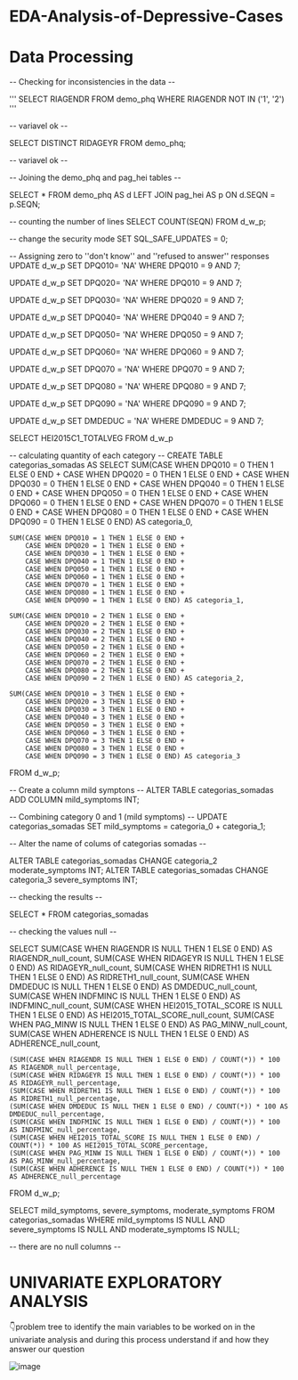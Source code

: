 # EDA-Analysis-of-Depressive-Cases

# Data Processing 

-- Checking for inconsistencies in the data --

''' SELECT RIAGENDR FROM demo_phq
WHERE RIAGENDR NOT IN ('1', '2') '''

-- variavel ok -- 

SELECT DISTINCT RIDAGEYR FROM demo_phq;

-- variavel ok --

-- Joining the demo_phq and pag_hei tables --

SELECT *
FROM demo_phq AS d LEFT JOIN pag_hei AS p
ON d.SEQN = p.SEQN;

-- counting the number of lines
SELECT COUNT(SEQN) 
FROM d_w_p;

-- change the security mode
SET SQL_SAFE_UPDATES = 0;

-- Assigning zero to ''don't know'' and ''refused to answer'' responses
UPDATE d_w_p
SET DPQ010= 'NA'
WHERE DPQ010 = 9 AND 7;

UPDATE d_w_p
SET DPQ020= 'NA'
WHERE DPQ010 = 9 AND 7;

UPDATE d_w_p
SET DPQ030= 'NA'
WHERE DPQ020 = 9 AND 7;

UPDATE d_w_p
SET DPQ040= 'NA'
WHERE DPQ040 = 9 AND 7;

UPDATE d_w_p
SET DPQ050= 'NA'
WHERE DPQ050 = 9 AND 7;

UPDATE d_w_p
SET DPQ060= 'NA'
WHERE DPQ060 = 9 AND 7;


UPDATE d_w_p
SET DPQ070 = 'NA'
WHERE DPQ070 = 9 AND 7;

UPDATE d_w_p
SET DPQ080 = 'NA'
WHERE DPQ080 = 9 AND 7;

UPDATE d_w_p
SET DPQ090 = 'NA'
WHERE DPQ090 = 9 AND 7;

UPDATE d_w_p
SET DMDEDUC = 'NA'
WHERE DMDEDUC = 9 AND 7;

SELECT HEI2015C1_TOTALVEG
FROM d_w_p

-- calculating quantity of each category --
CREATE TABLE categorias_somadas AS
SELECT
    SUM(CASE WHEN DPQ010 = 0 THEN 1 ELSE 0 END +
        CASE WHEN DPQ020 = 0 THEN 1 ELSE 0 END +
        CASE WHEN DPQ030 = 0 THEN 1 ELSE 0 END +
        CASE WHEN DPQ040 = 0 THEN 1 ELSE 0 END +
        CASE WHEN DPQ050 = 0 THEN 1 ELSE 0 END +
        CASE WHEN DPQ060 = 0 THEN 1 ELSE 0 END +
        CASE WHEN DPQ070 = 0 THEN 1 ELSE 0 END +
        CASE WHEN DPQ080 = 0 THEN 1 ELSE 0 END +
        CASE WHEN DPQ090 = 0 THEN 1 ELSE 0 END) AS categoria_0, 
        
    SUM(CASE WHEN DPQ010 = 1 THEN 1 ELSE 0 END +
        CASE WHEN DPQ020 = 1 THEN 1 ELSE 0 END +
        CASE WHEN DPQ030 = 1 THEN 1 ELSE 0 END +
        CASE WHEN DPQ040 = 1 THEN 1 ELSE 0 END +
        CASE WHEN DPQ050 = 1 THEN 1 ELSE 0 END +
        CASE WHEN DPQ060 = 1 THEN 1 ELSE 0 END +
        CASE WHEN DPQ070 = 1 THEN 1 ELSE 0 END +
        CASE WHEN DPQ080 = 1 THEN 1 ELSE 0 END +
        CASE WHEN DPQ090 = 1 THEN 1 ELSE 0 END) AS categoria_1,

    SUM(CASE WHEN DPQ010 = 2 THEN 1 ELSE 0 END +
        CASE WHEN DPQ020 = 2 THEN 1 ELSE 0 END +
        CASE WHEN DPQ030 = 2 THEN 1 ELSE 0 END +
        CASE WHEN DPQ040 = 2 THEN 1 ELSE 0 END +
        CASE WHEN DPQ050 = 2 THEN 1 ELSE 0 END +
        CASE WHEN DPQ060 = 2 THEN 1 ELSE 0 END +
        CASE WHEN DPQ070 = 2 THEN 1 ELSE 0 END +
        CASE WHEN DPQ080 = 2 THEN 1 ELSE 0 END +
        CASE WHEN DPQ090 = 2 THEN 1 ELSE 0 END) AS categoria_2,

    SUM(CASE WHEN DPQ010 = 3 THEN 1 ELSE 0 END +
        CASE WHEN DPQ020 = 3 THEN 1 ELSE 0 END +
        CASE WHEN DPQ030 = 3 THEN 1 ELSE 0 END +
        CASE WHEN DPQ040 = 3 THEN 1 ELSE 0 END +
        CASE WHEN DPQ050 = 3 THEN 1 ELSE 0 END +
        CASE WHEN DPQ060 = 3 THEN 1 ELSE 0 END +
        CASE WHEN DPQ070 = 3 THEN 1 ELSE 0 END +
        CASE WHEN DPQ080 = 3 THEN 1 ELSE 0 END +
        CASE WHEN DPQ090 = 3 THEN 1 ELSE 0 END) AS categoria_3

FROM 
    d_w_p;
    

-- Create a column mild symptons --
ALTER TABLE categorias_somadas ADD COLUMN mild_symptoms INT;

-- Combining category 0 and 1 (mild symptoms) --
UPDATE categorias_somadas
SET mild_symptoms = categoria_0 + categoria_1;

-- Alter the name of colums of categorias somadas --

ALTER TABLE categorias_somadas CHANGE categoria_2 moderate_symptoms INT;
ALTER TABLE categorias_somadas CHANGE categoria_3 severe_symptoms INT;

-- checking the results --

SELECT 	*
FROM categorias_somadas


-- checking the values null --


SELECT 
    SUM(CASE WHEN RIAGENDR IS NULL THEN 1 ELSE 0 END) AS RIAGENDR_null_count,
    SUM(CASE WHEN RIDAGEYR IS NULL THEN 1 ELSE 0 END) AS RIDAGEYR_null_count,
    SUM(CASE WHEN RIDRETH1 IS NULL THEN 1 ELSE 0 END) AS RIDRETH1_null_count,
    SUM(CASE WHEN DMDEDUC IS NULL THEN 1 ELSE 0 END) AS DMDEDUC_null_count,
    SUM(CASE WHEN INDFMINC IS NULL THEN 1 ELSE 0 END) AS INDFMINC_null_count,
    SUM(CASE WHEN HEI2015_TOTAL_SCORE IS NULL THEN 1 ELSE 0 END) AS HEI2015_TOTAL_SCORE_null_count,
    SUM(CASE WHEN PAG_MINW IS NULL THEN 1 ELSE 0 END) AS PAG_MINW_null_count,
    SUM(CASE WHEN ADHERENCE IS NULL THEN 1 ELSE 0 END) AS ADHERENCE_null_count,
    
    (SUM(CASE WHEN RIAGENDR IS NULL THEN 1 ELSE 0 END) / COUNT(*)) * 100 AS RIAGENDR_null_percentage,
    (SUM(CASE WHEN RIDAGEYR IS NULL THEN 1 ELSE 0 END) / COUNT(*)) * 100 AS RIDAGEYR_null_percentage,
    (SUM(CASE WHEN RIDRETH1 IS NULL THEN 1 ELSE 0 END) / COUNT(*)) * 100 AS RIDRETH1_null_percentage,
    (SUM(CASE WHEN DMDEDUC IS NULL THEN 1 ELSE 0 END) / COUNT(*)) * 100 AS DMDEDUC_null_percentage,
    (SUM(CASE WHEN INDFMINC IS NULL THEN 1 ELSE 0 END) / COUNT(*)) * 100 AS INDFMINC_null_percentage,
    (SUM(CASE WHEN HEI2015_TOTAL_SCORE IS NULL THEN 1 ELSE 0 END) / COUNT(*)) * 100 AS HEI2015_TOTAL_SCORE_percentage,
    (SUM(CASE WHEN PAG_MINW IS NULL THEN 1 ELSE 0 END) / COUNT(*)) * 100 AS PAG_MINW_null_percentage,
    (SUM(CASE WHEN ADHERENCE IS NULL THEN 1 ELSE 0 END) / COUNT(*)) * 100 AS ADHERENCE_null_percentage

FROM 
    d_w_p;


SELECT mild_symptoms, severe_symptoms, moderate_symptoms
FROM categorias_somadas
WHERE mild_symptoms IS NULL
AND severe_symptoms IS NULL
AND moderate_symptoms IS NULL;

-- there are no null columns -- 

# UNIVARIATE EXPLORATORY ANALYSIS 

👇problem tree to identify the main variables to be worked on in the univariate analysis and during this process understand if and how they answer our question

![image](https://github.com/user-attachments/assets/f1049bfd-32f6-46dc-9733-9ee893334550)





